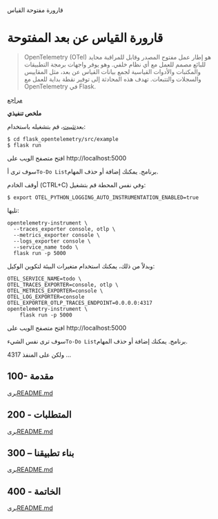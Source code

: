 قارورة مفتوحة القياس

# قارورة القياس عن بعد المفتوحة

> OpenTelemetry (OTel) هو إطار عمل مفتوح المصدر وقابل للمراقبة محايد للبائع مصمم للعمل مع أي نظام خلفي. وهو يوفر واجهات برمجة التطبيقات والمكتبات والأدوات القياسية لجمع بيانات القياس عن بعد، مثل المقاييس والسجلات والتتبعات. تهدف هذه المحادثة إلى توفير نقطة بداية للعمل مع OpenTelemetry في Flask.

[مراجع](./REFERENCES.md)

**ملخص تنفيذي**

بعد[تثبيت](./300/100/README.md)، قم بتشغيله باستخدام:

    $ cd flask_opentelemetry/src/example
    $ flask run

افتح متصفح الويب على http&#x3A;//localhost:5000

سوف ترى أ`To-Do List`برنامج. يمكنك إضافة أو حذف المهام.

أوقف الخادم (CTRL+C) وفي نفس المحطة قم بتشغيل:

    $ export OTEL_PYTHON_LOGGING_AUTO_INSTRUMENTATION_ENABLED=true

تليها:

    opentelemetry-instrument \
      --traces_exporter console, otlp \
      --metrics_exporter console \
      --logs_exporter console \
      --service_name todo \
      flask run -p 5000

وبدلاً من ذلك، يمكنك استخدام متغيرات البيئة لتكوين الوكيل:

    OTEL_SERVICE_NAME=todo \
    OTEL_TRACES_EXPORTER=console, otlp \
    OTEL_METRICS_EXPORTER=console \
    OTEL_LOG_EXPORTER=console
    OTEL_EXPORTER_OTLP_TRACES_ENDPOINT=0.0.0.0:4317
    opentelemetry-instrument \
        flask run -p 5000

افتح متصفح الويب على http&#x3A;//localhost:5000

سوف ترى نفس الشيء`To-Do List`برنامج. يمكنك إضافة أو حذف المهام.

ولكن على المنفذ 4317 ...

## 100- مقدمة

يرى[README.md](./100/README.md)

## 200 - المتطلبات

يرى[README.md](./200/README.md)

## 300 – بناء تطبيقنا

يرى[README.md](./300/README.md)

## 400 - الخاتمة

يرى[README.md](./400/README.md)
